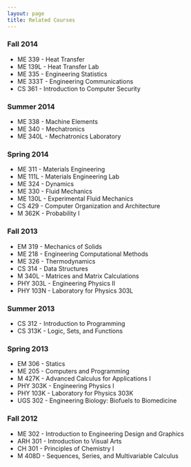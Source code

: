 ```yaml
---
layout: page
title: Related Courses
---
```


### Fall 2014

- ME 339 - Heat Transfer
- ME 139L - Heat Transfer Lab
- ME 335 - Engineering Statistics
- ME 333T - Engineering Communications
- CS 361 - Introduction to Computer Security

### Summer 2014

- ME 338 - Machine Elements
- ME 340 - Mechatronics
- ME 340L - Mechatronics Laboratory

### Spring 2014

- ME 311 - Materials Engineering
- ME 111L - Materials Engineering Lab
- ME 324 - Dynamics
- ME 330 - Fluid Mechanics
- ME 130L - Experimental Fluid Mechanics
- CS 429 - Computer Organization and Architecture
- M 362K - Probability I

### Fall 2013

- EM 319 - Mechanics of Solids
- ME 218 - Engineering Computational Methods
- ME 326 - Thermodynamics
- CS 314 - Data Structures
- M 340L - Matrices and Matrix Calculations
- PHY 303L - Engineering Physics II
- PHY 103N - Laboratory for Physics 303L

### Summer 2013

- CS 312 - Introduction to Programming
- CS 313K - Logic, Sets, and Functions

### Spring 2013

- EM 306 - Statics
- ME 205 - Computers and Programming
- M 427K - Advanced Calculus for Applications I
- PHY 303K - Engineering Physics I
- PHY 103K - Laboratory for Physics 303K
- UGS 302 - Engineering Biology: Biofuels to Biomedicine

### Fall 2012

- ME 302 - Introduction to Engineering Design and Graphics
- ARH 301 - Introduction to Visual Arts
- CH 301 - Principles of Chemistry I
- M 408D - Sequences, Series, and Multivariable Calculus